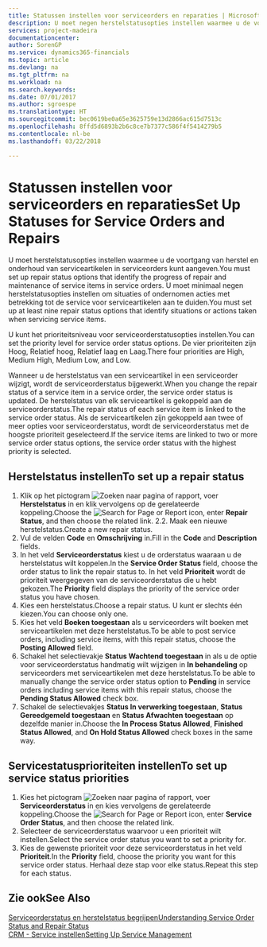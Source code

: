 ```yaml
---
title: Statussen instellen voor serviceorders en reparaties | Microsoft Docs
description: U moet negen herstelstatusopties instellen waarmee u de voortgang van herstel en onderhoud van serviceartikelen in serviceorders kunt aangeven.
services: project-madeira
documentationcenter: 
author: SorenGP
ms.service: dynamics365-financials
ms.topic: article
ms.devlang: na
ms.tgt_pltfrm: na
ms.workload: na
ms.search.keywords: 
ms.date: 07/01/2017
ms.author: sgroespe
ms.translationtype: HT
ms.sourcegitcommit: bec0619be0a65e3625759e13d2866ac615d7513c
ms.openlocfilehash: 8ffd5d6893b2b6c8ce7b7377c586f4f5414279b5
ms.contentlocale: nl-be
ms.lasthandoff: 03/22/2018

---
```

# <a name="set-up-statuses-for-service-orders-and-repairs"></a><span data-ttu-id="7683f-103">Statussen instellen voor serviceorders en reparaties</span><span class="sxs-lookup"><span data-stu-id="7683f-103">Set Up Statuses for Service Orders and Repairs</span></span>
<span data-ttu-id="7683f-104">U moet herstelstatusopties instellen waarmee u de voortgang van herstel en onderhoud van serviceartikelen in serviceorders kunt aangeven.</span><span class="sxs-lookup"><span data-stu-id="7683f-104">You must set up repair status options that identify the progress of repair and maintenance of service items in service orders.</span></span> <span data-ttu-id="7683f-105">U moet minimaal negen herstelstatusopties instellen om situaties of ondernomen acties met betrekking tot de service voor serviceartikelen aan te duiden.</span><span class="sxs-lookup"><span data-stu-id="7683f-105">You must set up at least nine repair status options that identify situations or actions taken when servicing service items.</span></span>  

<span data-ttu-id="7683f-106">U kunt het prioriteitsniveau voor serviceorderstatusopties instellen.</span><span class="sxs-lookup"><span data-stu-id="7683f-106">You can set the priority level for service order status options.</span></span> <span data-ttu-id="7683f-107">De vier prioriteiten zijn Hoog, Relatief hoog, Relatief laag en Laag.</span><span class="sxs-lookup"><span data-stu-id="7683f-107">There four priorities are High, Medium High, Medium Low, and Low.</span></span>  
  
<span data-ttu-id="7683f-108">Wanneer u de herstelstatus van een serviceartikel in een serviceorder wijzigt, wordt de serviceorderstatus bijgewerkt.</span><span class="sxs-lookup"><span data-stu-id="7683f-108">When you change the repair status of a service item in a service order, the service order status is updated.</span></span> <span data-ttu-id="7683f-109">De herstelstatus van elk serviceartikel is gekoppeld aan de serviceorderstatus.</span><span class="sxs-lookup"><span data-stu-id="7683f-109">The repair status of each service item is linked to the service order status.</span></span> <span data-ttu-id="7683f-110">Als de serviceartikelen zijn gekoppeld aan twee of meer opties voor serviceorderstatus, wordt de serviceorderstatus met de hoogste prioriteit geselecteerd.</span><span class="sxs-lookup"><span data-stu-id="7683f-110">If the service items are linked to two or more service order status options, the service order status with the highest priority is selected.</span></span>  

## <a name="to-set-up-a-repair-status"></a><span data-ttu-id="7683f-111">Herstelstatus instellen</span><span class="sxs-lookup"><span data-stu-id="7683f-111">To set up a repair status</span></span>  
1. <span data-ttu-id="7683f-112">Klik op het pictogram ![Zoeken naar pagina of rapport](media/ui-search/search_small.png "pictogram Zoeken naar pagina of rapport"), voer **Herstelstatus** in en klik vervolgens op de gerelateerde koppeling.</span><span class="sxs-lookup"><span data-stu-id="7683f-112">Choose the ![Search for Page or Report](media/ui-search/search_small.png "Search for Page or Report icon") icon, enter **Repair Status**, and then choose the related link.</span></span> <span data-ttu-id="7683f-113">2.</span><span class="sxs-lookup"><span data-stu-id="7683f-113">2.</span></span> <span data-ttu-id="7683f-114">Maak een nieuwe herstelstatus.</span><span class="sxs-lookup"><span data-stu-id="7683f-114">Create a new repair status.</span></span>  
3. <span data-ttu-id="7683f-115">Vul de velden **Code** en **Omschrijving** in.</span><span class="sxs-lookup"><span data-stu-id="7683f-115">Fill in the **Code** and **Description** fields.</span></span>  
4. <span data-ttu-id="7683f-116">In het veld **Serviceorderstatus** kiest u de orderstatus waaraan u de herstelstatus wilt koppelen.</span><span class="sxs-lookup"><span data-stu-id="7683f-116">In the **Service Order Status** field, choose the order status to link the repair status to.</span></span> <span data-ttu-id="7683f-117">In het veld **Prioriteit** wordt de prioriteit weergegeven van de serviceorderstatus die u hebt gekozen.</span><span class="sxs-lookup"><span data-stu-id="7683f-117">The **Priority** field displays the priority of the service order status you have chosen.</span></span>  
5. <span data-ttu-id="7683f-118">Kies een herstelstatus.</span><span class="sxs-lookup"><span data-stu-id="7683f-118">Choose a repair status.</span></span> <span data-ttu-id="7683f-119">U kunt er slechts één kiezen.</span><span class="sxs-lookup"><span data-stu-id="7683f-119">You can choose only one.</span></span>  
6. <span data-ttu-id="7683f-120">Kies het veld **Boeken toegestaan** als u serviceorders wilt boeken met serviceartikelen met deze herstelstatus.</span><span class="sxs-lookup"><span data-stu-id="7683f-120">To be able to post service orders, including service items, with this repair status, choose the **Posting Allowed** field.</span></span>  
7. <span data-ttu-id="7683f-121">Schakel het selectievakje **Status Wachtend toegestaan** in als u de optie voor serviceorderstatus handmatig wilt wijzigen in **In behandeling** op serviceorders met serviceartikelen met deze herstelstatus.</span><span class="sxs-lookup"><span data-stu-id="7683f-121">To be able to manually change the service order status option to **Pending** in service orders including service items with this repair status, choose the **Pending Status Allowed** check box.</span></span>  
8. <span data-ttu-id="7683f-122">Schakel de selectievakjes **Status In verwerking toegestaan**, **Status Gereedgemeld toegestaan** en **Status Afwachten toegestaan** op dezelfde manier in.</span><span class="sxs-lookup"><span data-stu-id="7683f-122">Choose the **In Process Status Allowed**, **Finished Status Allowed**, and **On Hold Status Allowed** check boxes in the same way.</span></span>
  
## <a name="to-set-up-service-status-priorities"></a><span data-ttu-id="7683f-123">Servicestatusprioriteiten instellen</span><span class="sxs-lookup"><span data-stu-id="7683f-123">To set up service status priorities</span></span>  
1. <span data-ttu-id="7683f-124">Kies het pictogram ![Zoeken naar pagina of rapport](media/ui-search/search_small.png "pictogram Zoeken naar pagina of rapport"), voer **Serviceorderstatus** in en kies vervolgens de gerelateerde koppeling.</span><span class="sxs-lookup"><span data-stu-id="7683f-124">Choose the ![Search for Page or Report](media/ui-search/search_small.png "Search for Page or Report icon") icon, enter **Service Order Status**, and then choose the related link.</span></span>  
2. <span data-ttu-id="7683f-125">Selecteer de serviceorderstatus waarvoor u een prioriteit wilt instellen.</span><span class="sxs-lookup"><span data-stu-id="7683f-125">Select the service order status you want to set a priority for.</span></span>  
3. <span data-ttu-id="7683f-126">Kies de gewenste prioriteit voor deze serviceorderstatus in het veld **Prioriteit**.</span><span class="sxs-lookup"><span data-stu-id="7683f-126">In the **Priority** field, choose the priority you want for this service order status.</span></span> <span data-ttu-id="7683f-127">Herhaal deze stap voor elke status.</span><span class="sxs-lookup"><span data-stu-id="7683f-127">Repeat this step for each status.</span></span>  
  
## <a name="see-also"></a><span data-ttu-id="7683f-128">Zie ook</span><span class="sxs-lookup"><span data-stu-id="7683f-128">See Also</span></span>  
[<span data-ttu-id="7683f-129">Serviceorderstatus en herstelstatus begrijpen</span><span class="sxs-lookup"><span data-stu-id="7683f-129">Understanding Service Order Status and Repair Status</span></span>]()  
[<span data-ttu-id="7683f-130">CRM - Service instellen</span><span class="sxs-lookup"><span data-stu-id="7683f-130">Setting Up Service Management</span></span>](service-setup-service.md)  

